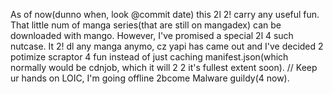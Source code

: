 As of now(dunno when, look @commit date) this 2l 2! carry any useful fun. That little num of manga series(that are still on mangadex)
can be downloaded with mango.
However, I've promised a special 2l 4 such nutcase. It 2! dl any manga anymo, cz yapi has came out and I've decided 2 potimize scraptor 4 fun instead of
just caching manifest.json(which normally would be cdnjob, which it will 2 2 it's fullest extent soon).
// Keep ur hands on LOIC, I'm going offline 2bcome Malware guildy(4 now).

